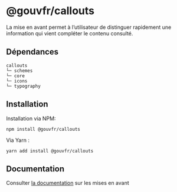 # @gouvfr/callouts

La mise en avant permet à l’utilisateur de distinguer rapidement une information qui vient compléter le contenu consulté.

## Dépendances
```shell
callouts
└─ schemes
└─ core
└─ icons
└─ typography
```

## Installation
Installation via NPM:
```
npm install @gouvfr/callouts
```
Via Yarn :
```
yarn add install @gouvfr/callouts
```

## Documentation

Consulter [la documentation](https://gouvfr.atlassian.net/wiki/spaces/DB/pages/222331196/Mise+en+avant+-+Call-out) sur les mises en avant
